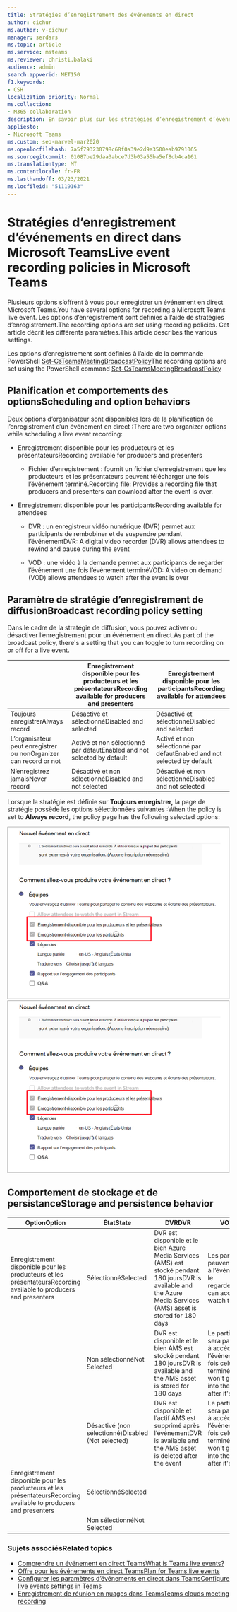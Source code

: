 ```yaml
---
title: Stratégies d’enregistrement des événements en direct
author: cichur
ms.author: v-cichur
manager: serdars
ms.topic: article
ms.service: msteams
ms.reviewer: christi.balaki
audience: admin
search.appverid: MET150
f1.keywords:
- CSH
localization_priority: Normal
ms.collection:
- M365-collaboration
description: En savoir plus sur les stratégies d’enregistrement d’événements en direct.
appliesto:
- Microsoft Teams
ms.custom: seo-marvel-mar2020
ms.openlocfilehash: 7a5f793230798c68f0a39e2d9a3500eab9791065
ms.sourcegitcommit: 01087be29daa3abce7d3b03a55ba5ef8db4ca161
ms.translationtype: MT
ms.contentlocale: fr-FR
ms.lasthandoff: 03/23/2021
ms.locfileid: "51119163"
---
```

# <a name="live-event-recording-policies-in-microsoft-teams"></a><span data-ttu-id="645f4-103">Stratégies d’enregistrement d’événements en direct dans Microsoft Teams</span><span class="sxs-lookup"><span data-stu-id="645f4-103">Live event recording policies in Microsoft Teams</span></span>

<span data-ttu-id="645f4-104">Plusieurs options s’offrent à vous pour enregistrer un événement en direct Microsoft Teams.</span><span class="sxs-lookup"><span data-stu-id="645f4-104">You have several options for recording a Microsoft Teams live event.</span></span> <span data-ttu-id="645f4-105">Les options d’enregistrement sont définies à l’aide de stratégies d’enregistrement.</span><span class="sxs-lookup"><span data-stu-id="645f4-105">The recording options are set using recording policies.</span></span> <span data-ttu-id="645f4-106">Cet article décrit les différents paramètres.</span><span class="sxs-lookup"><span data-stu-id="645f4-106">This article describes the various settings.</span></span>

<span data-ttu-id="645f4-107">Les options d’enregistrement sont définies à l’aide de la commande PowerShell [Set-CsTeamsMeetingBroadcastPolicy](/powershell/module/skype/set-csteamsmeetingbroadcastpolicy?view=skype-ps)</span><span class="sxs-lookup"><span data-stu-id="645f4-107">The recording options are set using the PowerShell command [Set-CsTeamsMeetingBroadcastPolicy](/powershell/module/skype/set-csteamsmeetingbroadcastpolicy?view=skype-ps)</span></span>

## <a name="scheduling-and-option-behaviors"></a><span data-ttu-id="645f4-108">Planification et comportements des options</span><span class="sxs-lookup"><span data-stu-id="645f4-108">Scheduling and option behaviors</span></span>

<span data-ttu-id="645f4-109">Deux options d’organisateur sont disponibles lors de la planification de l’enregistrement d’un événement en direct :</span><span class="sxs-lookup"><span data-stu-id="645f4-109">There are two organizer options while scheduling a live event recording:</span></span>

- <span data-ttu-id="645f4-110">Enregistrement disponible pour les producteurs et les présentateurs</span><span class="sxs-lookup"><span data-stu-id="645f4-110">Recording available for producers and presenters</span></span>

  - <span data-ttu-id="645f4-111">Fichier d’enregistrement : fournit un fichier d’enregistrement que les producteurs et les présentateurs peuvent télécharger une fois l’événement terminé.</span><span class="sxs-lookup"><span data-stu-id="645f4-111">Recording file: Provides a recording file that producers and presenters can download after the event is over.</span></span>

- <span data-ttu-id="645f4-112">Enregistrement disponible pour les participants</span><span class="sxs-lookup"><span data-stu-id="645f4-112">Recording available for attendees</span></span>

  - <span data-ttu-id="645f4-113">DVR : un enregistreur vidéo numérique (DVR) permet aux participants de rembobiner et de suspendre pendant l’événement</span><span class="sxs-lookup"><span data-stu-id="645f4-113">DVR: A digital video recorder (DVR) allows attendees to rewind and pause during the event</span></span>

  - <span data-ttu-id="645f4-114">VOD : une vidéo à la demande permet aux participants de regarder l’événement une fois l’événement terminé</span><span class="sxs-lookup"><span data-stu-id="645f4-114">VOD: A video on demand (VOD) allows attendees to watch after the event is over</span></span>

## <a name="broadcast-recording-policy-setting"></a><span data-ttu-id="645f4-115">Paramètre de stratégie d’enregistrement de diffusion</span><span class="sxs-lookup"><span data-stu-id="645f4-115">Broadcast recording policy setting</span></span>

<span data-ttu-id="645f4-116">Dans le cadre de la stratégie de diffusion, vous pouvez activer ou désactiver l’enregistrement pour un événement en direct.</span><span class="sxs-lookup"><span data-stu-id="645f4-116">As part of the broadcast policy, there's a setting that you can toggle to turn recording on or off for a live event.</span></span>

|                                 | <span data-ttu-id="645f4-117">Enregistrement disponible pour les producteurs et les présentateurs</span><span class="sxs-lookup"><span data-stu-id="645f4-117">Recording available for producers and presenters</span></span> | <span data-ttu-id="645f4-118">Enregistrement disponible pour les participants</span><span class="sxs-lookup"><span data-stu-id="645f4-118">Recording available for attendees</span></span> |
| ------------------------------- | ---------------------------------------------------- | ------------------------------------- |
| <span data-ttu-id="645f4-119">Toujours enregistrer</span><span class="sxs-lookup"><span data-stu-id="645f4-119">Always record</span></span>               | <span data-ttu-id="645f4-120">Désactivé et sélectionné</span><span class="sxs-lookup"><span data-stu-id="645f4-120">Disabled and selected</span></span>                                | <span data-ttu-id="645f4-121">Désactivé et sélectionné</span><span class="sxs-lookup"><span data-stu-id="645f4-121">Disabled and selected</span></span>         |
| <span data-ttu-id="645f4-122">L’organisateur peut enregistrer ou non</span><span class="sxs-lookup"><span data-stu-id="645f4-122">Organizer can record or not</span></span> | <span data-ttu-id="645f4-123">Activé et non sélectionné par défaut</span><span class="sxs-lookup"><span data-stu-id="645f4-123">Enabled and not selected by default</span></span>                  | <span data-ttu-id="645f4-124">Activé et non sélectionné par défaut</span><span class="sxs-lookup"><span data-stu-id="645f4-124">Enabled and not selected by default</span></span>   |
| <span data-ttu-id="645f4-125">N’enregistrez jamais</span><span class="sxs-lookup"><span data-stu-id="645f4-125">Never record</span></span>               | <span data-ttu-id="645f4-126">Désactivé et non sélectionné</span><span class="sxs-lookup"><span data-stu-id="645f4-126">Disabled and not selected</span></span>                            | <span data-ttu-id="645f4-127">Désactivé et non sélectionné</span><span class="sxs-lookup"><span data-stu-id="645f4-127">Disabled and not selected</span></span>      |

<span data-ttu-id="645f4-128">Lorsque la stratégie est définie sur **Toujours enregistrer,** la page de stratégie possède les options sélectionnées suivantes :</span><span class="sxs-lookup"><span data-stu-id="645f4-128">When the policy is set to **Always record**, the policy page has the following selected options:</span></span>

<span data-ttu-id="645f4-129">![Paramètres de stratégie des événements en direct](../media/live-event-recording-policy.png "Capture d’écran des paramètres de stratégie d’événements en direct dans le centre d’administration de Microsoft Teams.")</span><span class="sxs-lookup"><span data-stu-id="645f4-129">![live events policy settings](../media/live-event-recording-policy.png "Screen shot of live events policy settings in the Microsoft Teams admin center")</span></span>

## <a name="storage-and-persistence-behavior"></a><span data-ttu-id="645f4-130">Comportement de stockage et de persistance</span><span class="sxs-lookup"><span data-stu-id="645f4-130">Storage and persistence behavior</span></span>

| <span data-ttu-id="645f4-131">Option</span><span class="sxs-lookup"><span data-stu-id="645f4-131">Option</span></span>                                       | <span data-ttu-id="645f4-132">État</span><span class="sxs-lookup"><span data-stu-id="645f4-132">State</span></span>   | <span data-ttu-id="645f4-133">DVR</span><span class="sxs-lookup"><span data-stu-id="645f4-133">DVR</span></span>                                                   | <span data-ttu-id="645f4-134">VOD</span><span class="sxs-lookup"><span data-stu-id="645f4-134">VOD</span></span>                                                     | <span data-ttu-id="645f4-135">Enregistrement</span><span class="sxs-lookup"><span data-stu-id="645f4-135">Recording</span></span>                |
| ------------------------------------------------ | ------------ | --------------------------------------------------------- | ----------------------------------------------------------- | ---------------------------- |
| <span data-ttu-id="645f4-136">Enregistrement disponible pour les producteurs et les présentateurs</span><span class="sxs-lookup"><span data-stu-id="645f4-136">Recording available to producers and presenters</span></span> | <span data-ttu-id="645f4-137">Sélectionné</span><span class="sxs-lookup"><span data-stu-id="645f4-137">Selected</span></span>     | <span data-ttu-id="645f4-138">DVR est disponible et le bien Azure Media Services (AMS) est stocké pendant 180 jours</span><span class="sxs-lookup"><span data-stu-id="645f4-138">DVR is available and the Azure Media Services (AMS) asset is stored for 180 days</span></span> | <span data-ttu-id="645f4-139">Les participants peuvent accéder à l’événement et le regarder</span><span class="sxs-lookup"><span data-stu-id="645f4-139">Attendee can access and watch the event</span></span>                     |                              |
|                                                  | <span data-ttu-id="645f4-140">Non sélectionné</span><span class="sxs-lookup"><span data-stu-id="645f4-140">Not Selected</span></span> | <span data-ttu-id="645f4-141">DVR est disponible et le bien AMS est stocké pendant 180 jours</span><span class="sxs-lookup"><span data-stu-id="645f4-141">DVR is available and the AMS asset is stored for 180 days</span></span> | <span data-ttu-id="645f4-142">Le participant ne sera pas autorisé à accéder à l’événement une fois celui-ci terminé</span><span class="sxs-lookup"><span data-stu-id="645f4-142">Attendee won't get access into the event after it's over</span></span> |                              |
||<span data-ttu-id="645f4-143">Désactivé (non sélectionné)</span><span class="sxs-lookup"><span data-stu-id="645f4-143">Disabled (Not selected)</span></span>|<span data-ttu-id="645f4-144">DVR est disponible et l’actif AMS est supprimé après l’événement</span><span class="sxs-lookup"><span data-stu-id="645f4-144">DVR is available and the AMS asset is deleted after the event</span></span>|<span data-ttu-id="645f4-145">Le participant ne sera pas autorisé à accéder à l’événement une fois celui-ci terminé</span><span class="sxs-lookup"><span data-stu-id="645f4-145">Attendee won't get access into the event after it's over</span></span>||
| <span data-ttu-id="645f4-146">Enregistrement disponible pour les producteurs et les présentateurs</span><span class="sxs-lookup"><span data-stu-id="645f4-146">Recording available to producers and presenters</span></span> | <span data-ttu-id="645f4-147">Sélectionné</span><span class="sxs-lookup"><span data-stu-id="645f4-147">Selected</span></span>     |                                                           |                                                             | <span data-ttu-id="645f4-148">Un mp4 est créé et stocké</span><span class="sxs-lookup"><span data-stu-id="645f4-148">An MP4 is created and stored</span></span> |
|                                                  | <span data-ttu-id="645f4-149">Non sélectionné</span><span class="sxs-lookup"><span data-stu-id="645f4-149">Not Selected</span></span> |                                                           |                                                             | <span data-ttu-id="645f4-150">Aucun fichier n’est créé</span><span class="sxs-lookup"><span data-stu-id="645f4-150">No file is created</span></span>           |

### <a name="related-topics"></a><span data-ttu-id="645f4-151">Sujets associés</span><span class="sxs-lookup"><span data-stu-id="645f4-151">Related topics</span></span>

- [<span data-ttu-id="645f4-152">Comprendre un événement en direct Teams</span><span class="sxs-lookup"><span data-stu-id="645f4-152">What is Teams live events?</span></span>](what-are-teams-live-events.md)
- [<span data-ttu-id="645f4-153">Offre pour les événements en direct Teams</span><span class="sxs-lookup"><span data-stu-id="645f4-153">Plan for Teams live events</span></span>](plan-for-teams-live-events.md)
- [<span data-ttu-id="645f4-154">Configurer les paramètres d’événements en direct dans Teams</span><span class="sxs-lookup"><span data-stu-id="645f4-154">Configure live events settings in Teams</span></span>](configure-teams-live-events.md)
- [<span data-ttu-id="645f4-155">Enregistrement de réunion en nuages dans Teams</span><span class="sxs-lookup"><span data-stu-id="645f4-155">Teams clouds meeting recording</span></span>](../cloud-recording.md)